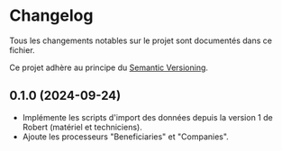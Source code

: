 # Changelog

Tous les changements notables sur le projet sont documentés dans ce fichier.

Ce projet adhère au principe du [Semantic Versioning](https://semver.org/spec/v2.0.0.html).

## 0.1.0 (2024-09-24)

- Implémente les scripts d'import des données depuis la version 1 de Robert (matériel et techniciens).
- Ajoute les processeurs "Beneficiaries" et "Companies".
